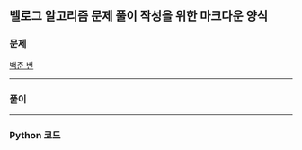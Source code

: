 ## 벨로그 알고리즘 문제 풀이 작성을 위한 마크다운 양식

>
### 문제
[백준 번 ](https://www.acmicpc.net/problem/)

***
### 풀이



***
### Python 코드

```python

``` 

